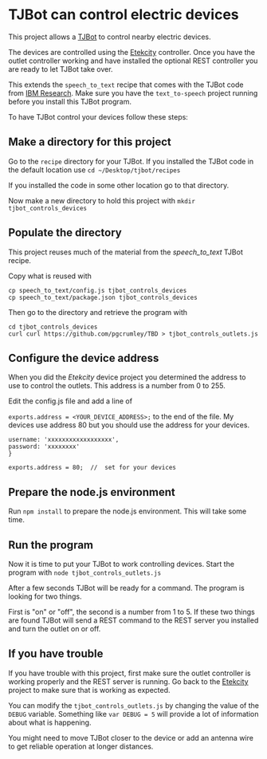 # TJBot can control electric devices

This project allows a [TJBot](https://github.com/ibmtjbot) to control
nearby electric devices.

The devices are controlled using the 
[Etekcity](https://github.com/pgcrumley/Controllers/tree/master/EtekcityOutlet)
controller.  Once you have the outlet controller working and have installed
the optional REST controller you are ready to let TJBot take over.

This extends the `speech_to_text` recipe that comes with the TJBot
code from [IBM Research](http://www.research.ibm.com/).  Make sure you 
have the `text_to-speech` project running before you install this 
TJBot program.

To have TJBot control your devices follow these steps:

## Make a directory for this project

Go to the `recipe` directory for your TJBot.  If you installed
the TJBot code in the default location use 
`cd ~/Desktop/tjbot/recipes` 

If you installed the code in some other location go to that directory.

Now make a new directory to hold this project with 
`mkdir tjbot_controls_devices`

## Populate the directory

This project reuses much of the material from the *speech_to_text* TJBot
recipe.

Copy what is reused with 

    cp speech_to_text/config.js tjbot_controls_devices
    cp speech_to_text/package.json tjbot_controls_devices

Then go to the directory and retrieve the program with

    cd tjbot_controls_devices
    curl curl https://github.com/pgcrumley/TBD > tjbot_controls_outlets.js

## Configure the device address

When you did the *Etekcity* device project you determined the address to
use to control the outlets.  This address is a number from 0 to 255.

Edit the config.js file and add a line of 

`exports.address = <YOUR_DEVICE_ADDRESS>;` to the end of the file.
My devices use address 80 but you should use the address for your 
devices.

    username: 'xxxxxxxxxxxxxxxxxx',
    password: 'xxxxxxxx'
    }
    
    exports.address = 80;  //  set for your devices

## Prepare the node.js environment

Run `npm install` to prepare the node.js environment.  This will take
some time.

## Run the program

Now it is time to put your TJBot to work controlling devices.  Start the
program with `node tjbot_controls_outlets.js`

After a few seconds TJBot will be ready for a command.  The program is looking
for two things.

First is "on" or "off", the second is a number from 1 to 5.  If these two 
things are found TJBot will send a REST command to the REST server you 
installed and turn the outlet on or off.

## If you have trouble

If you have trouble with this project, first make sure the outlet controller
is working properly and the REST server is running.  Go back to the
[Etekcity](https://github.com/pgcrumley/Controllers/tree/master/EtekcityOutlet)
project to make sure that is working as expected.

You can modify the `tjbot_controls_outlets.js` by changing the 
value of the `DEBUG` variable.  Something like 
`var DEBUG = 5`
will provide a lot of information about what is happening. 

You might need to move TJBot closer to the device or add an antenna wire
to get reliable operation at longer distances.
